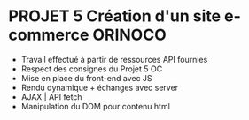 # PROJET 5 Création d'un site e-commerce ORINOCO

- Travail effectué à partir de ressources API fournies
- Respect des consignes du Projet 5 OC
- Mise en place du front-end avec JS
- Rendu dynamique + échanges avec server
- AJAX | API fetch
- Manipulation du DOM pour contenu html